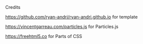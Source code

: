Credits

https://github.com/ryan-andri/ryan-andri.github.io for template

https://vincentgarreau.com/particles.js for Particles.js

https://freehtml5.co for Parts of CSS
